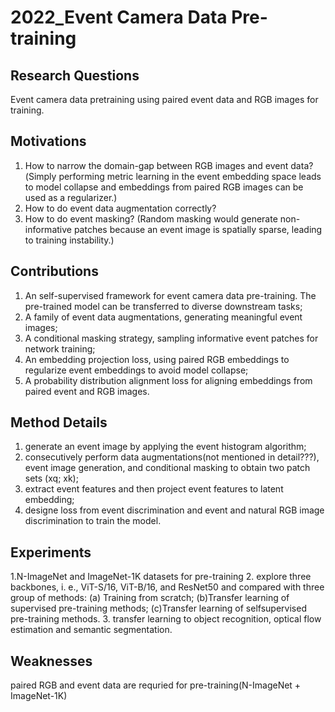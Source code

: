 # 2022_Event Camera Data Pre-training

## Research Questions
Event camera data pretraining using paired event data and RGB images for training.
## Motivations
1. How to narrow the domain-gap between RGB images and event data?(Simply performing metric learning in the event embedding space leads to model collapse and embeddings from paired RGB images can be used as a regularizer.)
2. How to do event data augmentation correctly?
3. How to do event masking? (Random masking would generate non-informative patches because an event image is spatially sparse, leading to training instability.)
## Contributions
1. An self-supervised framework for event camera data pre-training. The pre-trained model can be transferred to diverse downstream tasks;
2. A family of event data augmentations, generating meaningful event images;
3. A conditional masking strategy, sampling informative event patches for network training;
4. An embedding projection loss, using paired RGB embeddings to regularize event embeddings to avoid model collapse;
5. A probability distribution alignment loss for aligning embeddings from paired event and RGB images.
## Method Details
1. generate an event image by applying the event histogram algorithm;
2. consecutively perform data augmentations(not mentioned in detail???), event image generation, and conditional masking to obtain two patch sets (xq; xk);
3. extract event features and then project event features to latent embedding;
4. designe loss from event discrimination and event and natural RGB image discrimination to train the model.
## Experiments
1.N-ImageNet and ImageNet-1K datasets for pre-training
2. explore three backbones, i. e., ViT-S/16, ViT-B/16, and ResNet50 and compared with three group of methods: (a) Training from scratch; (b)Transfer learning of supervised pre-training methods; (c)Transfer learning of selfsupervised pre-training methods.
3. transfer learning to object recognition, optical flow estimation and semantic segmentation.
## Weaknesses
paired RGB and event data are requried for pre-training(N-ImageNet + ImageNet-1K)

